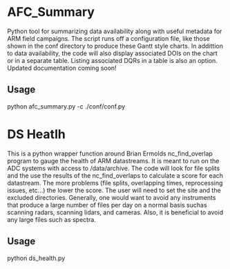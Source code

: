 # AFC_Summary
Python tool for summarizing data availability along with useful metadata for ARM field campaigns.  The script runs off a configuration file, like those shown in the conf directory to produce these Gantt style charts.  In addittion to data availability, the code will also display associated DOIs on the chart or in a separate table.  Listing associated DQRs in a table is also an option. Updated documentation coming soon!

## Usage
python afc_summary.py -c ./conf/conf.py

# DS Heatlh
This is a python wrapper function around Brian Ermolds nc_find_overlap program to gauge the health of ARM datastreams.  It is meant to run on the ADC systems with access to /data/archive.  The code will look for file splits and the use the results of the nc_find_overlaps to calculate a score for each datastream.  The more problems (file splits, overlapping times, reprocessing issues, etc...) the lower the score.  The user will need to set the site and the excluded directories.  Generally, one would want to avoid any instruments that produce a large number of files per day on a normal basis suchas scanning radars, scanning lidars, and cameras.  Also, it is beneficial to avoid any large files such as spectra.

## Usage
python ds_health.py
